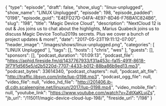 {
  "type": "episode",
  "draft": false,
  "show_slug": "linux-unplugged",
  "show_name": "LINUX Unplugged",
  "episode": 198,
  "episode_padded": "0198",
  "episode_guid": "E4EFD27D-04FA-4E97-8D46-F76BA1C824B6",
  "slug": "198",
  "title": "Magic Device Cloud",
  "description": "NextCloud 12 is out & Jos joins us to chat about the highlights, Marius Quabeck joins us to discuss Magic Device Tool\u2019s secrets. Plus we cover a bunch of project updates & more!",
  "date": "2017-05-23T19:11:12-07:00",
  "header_image": "/images/shows/linux-unplugged.png",
  "categories": [
    "LINUX Unplugged"
  ],
  "tags": [],
  "hosts": [
    "chris",
    "wes"
  ],
  "guests": [],
  "sponsors": [],
  "podcast_duration": "01:09:13",
  "podcast_file": "https://aphid.fireside.fm/d/1437767933/f31a453c-fa15-491f-8618-3f71f1d565e5/d2b5220d-7707-4433-b012-88ba86b9ed13.mp3",
  "podcast_bytes": 33614340,
  "podcast_chapters": null,
  "podcast_alt_file": "http://traffic.libsyn.com/jnite/lup-0198.mp3",
  "podcast_ogg_file": null,
  "video_file": null,
  "video_hd_file": "http://201406.jb-dl.cdn.scaleengine.net/linuxun/2017/lup-0198.mp4",
  "video_mobile_file": null,
  "youtube_link": "https://www.youtube.com/watch?v=ZdtXaKLujZs",
  "jb_url": "/115011/magic-device-cloud-lup-198/",
  "fireside_url": "/198"
}

